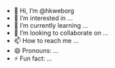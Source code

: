 - 👋 Hi, I’m @hkweborg
- 👀 I’m interested in ...
- 🌱 I’m currently learning ...
- 💞️ I’m looking to collaborate on ...
- 📫 How to reach me ...
- 😄 Pronouns: ...
- ⚡ Fun fact: ...

<!---
hkweborg/hkweborg is a ✨ special ✨ repository because its `README.md` (this file) appears on your GitHub profile.
You can click the Preview link to take a look at your changes.
--->
